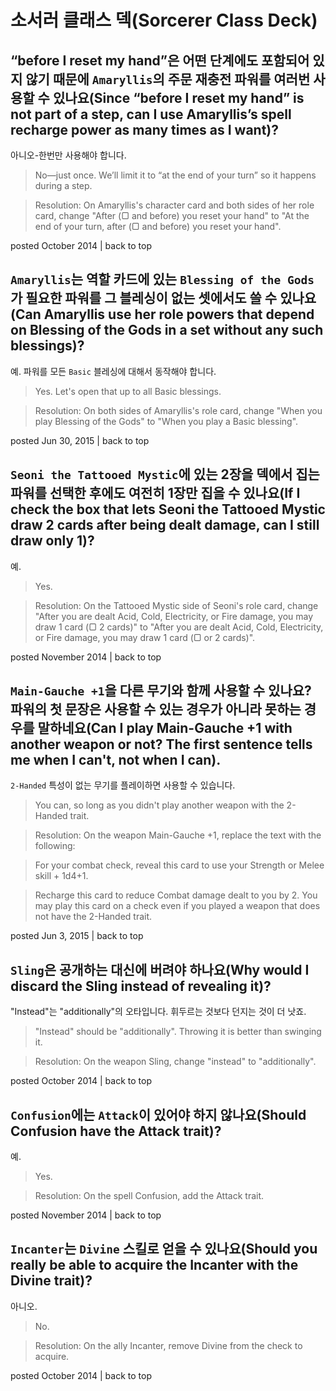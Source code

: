 # 소서러 클래스 덱(Sorcerer Class Deck)

## “before I reset my hand”은 어떤 단계에도 포함되어 있지 않기 때문에 `Amaryllis`의 주문 재충전 파워를 여러번 사용할 수 있나요(Since “before I reset my hand” is not part of a step, can I use Amaryllis’s spell recharge power as many times as I want)?

아니오-한번만 사용해야 합니다.

> No—just once. We’ll limit it to “at the end of your turn” so it happens during a step.

> Resolution: On Amaryllis's character card and both sides of her role card, change "After (▢ and before) you reset your hand" to "At the end of your turn, after (▢ and before) you reset your hand".

posted October 2014 | back to top

## `Amaryllis`는 역할 카드에 있는 `Blessing of the Gods`가 필요한 파워를 그 블레싱이 없는 셋에서도 쓸 수 있나요(Can Amaryllis use her role powers that depend on Blessing of the Gods in a set without any such blessings)?

예. 파워를 모든 `Basic` 블레싱에 대해서 동작해야 합니다.

> Yes. Let's open that up to all Basic blessings.

> Resolution: On both sides of Amaryllis's role card, change "When you play Blessing of the Gods" to "When you play a Basic blessing".

posted Jun 30, 2015 | back to top

## `Seoni the Tattooed Mystic`에 있는 2장을 덱에서 집는 파워를 선택한 후에도 여전히 1장만 집을 수 있나요(If I check the box that lets Seoni the Tattooed Mystic draw 2 cards after being dealt damage, can I still draw only 1)?

예.

> Yes.

> Resolution: On the Tattooed Mystic side of Seoni's role card, change "After you are dealt Acid, Cold, Electricity, or Fire damage, you may draw 1 card (▢ 2 cards)" to "After you are dealt Acid, Cold, Electricity, or Fire damage, you may draw 1 card (▢ or 2 cards)".

posted November 2014 | back to top

## `Main-Gauche +1`을 다른 무기와 함께 사용할 수 있나요? 파워의 첫 문장은 사용할 수 있는 경우가 아니라 못하는 경우를 말하네요(Can I play Main-Gauche +1 with another weapon or not? The first sentence tells me when I can't, not when I can).

`2-Handed` 특성이 없는 무기를 플레이하면 사용할 수 있습니다.

> You can, so long as you didn't play another weapon with the 2-Handed trait.

> Resolution: On the weapon Main-Gauche +1, replace the text with the following:

> For your combat check, reveal this card to use your Strength or Melee skill + 1d4+1.

> Recharge this card to reduce Combat damage dealt to you by 2. You may play this card on a check even if you played a weapon that does not have the 2-Handed trait.

posted Jun 3, 2015 | back to top

## `Sling`은 공개하는 대신에 버려야 하나요(Why would I discard the Sling instead of revealing it)?

"Instead"는 "additionally"의 오타입니다. 휘두르는 것보다 던지는 것이 더 낫죠.

> "Instead" should be "additionally". Throwing it is better than swinging it.

> Resolution: On the weapon Sling, change "instead" to "additionally".

posted October 2014 | back to top

## `Confusion`에는 `Attack`이 있어야 하지 않나요(Should Confusion have the Attack trait)?

예.

> Yes.

> Resolution: On the spell Confusion, add the Attack trait.

posted November 2014 | back to top

## `Incanter`는 `Divine` 스킬로 얻을 수 있나요(Should you really be able to acquire the Incanter with the Divine trait)?

아니오.

> No.

> Resolution: On the ally Incanter, remove Divine from the check to acquire.

posted October 2014 | back to top
